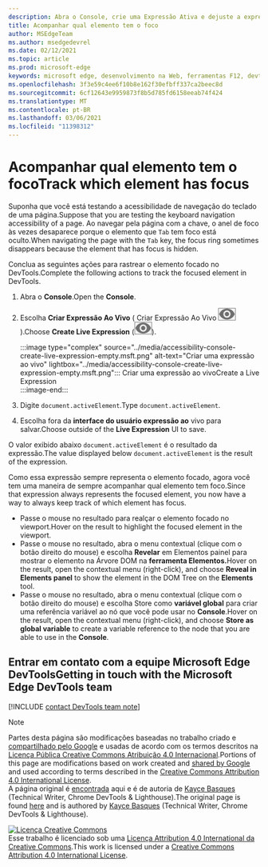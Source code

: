 ```yaml
---
description: Abra o Console, crie uma Expressão Ativa e dejuste a expressão como document.activeElement.
title: Acompanhar qual elemento tem o foco
author: MSEdgeTeam
ms.author: msedgedevrel
ms.date: 02/12/2021
ms.topic: article
ms.prod: microsoft-edge
keywords: microsoft edge, desenvolvimento na Web, ferramentas F12, devtools
ms.openlocfilehash: 3f3e59c4ee6f10b8e162f30efbff337ca2beec8d
ms.sourcegitcommit: 6cf12643e9959873f8b5d785fd6158eeab74f424
ms.translationtype: MT
ms.contentlocale: pt-BR
ms.lasthandoff: 03/06/2021
ms.locfileid: "11398312"
---
```

<!-- Copyright Kayce Basques 

   Licensed under the Apache License, Version 2.0 (the "License");
   you may not use this file except in compliance with the License.
   You may obtain a copy of the License at

       https://www.apache.org/licenses/LICENSE-2.0

   Unless required by applicable law or agreed to in writing, software
   distributed under the License is distributed on an "AS IS" BASIS,
   WITHOUT WARRANTIES OR CONDITIONS OF ANY KIND, either express or implied.
   See the License for the specific language governing permissions and
   limitations under the License.  -->  

# <a name="track-which-element-has-focus"></a><span data-ttu-id="f87a3-104">Acompanhar qual elemento tem o foco</span><span class="sxs-lookup"><span data-stu-id="f87a3-104">Track which element has focus</span></span>  

<span data-ttu-id="f87a3-105">Suponha que você está testando a acessibilidade de navegação do teclado de uma página.</span><span class="sxs-lookup"><span data-stu-id="f87a3-105">Suppose that you are testing the keyboard navigation accessibility of a page.</span></span>  <span data-ttu-id="f87a3-106">Ao navegar pela página com a chave, o anel de foco às vezes desaparece porque o elemento que `Tab` tem foco está oculto.</span><span class="sxs-lookup"><span data-stu-id="f87a3-106">When navigating the page with the `Tab` key, the focus ring sometimes disappears because the element that has focus is hidden.</span></span>  

<span data-ttu-id="f87a3-107">Conclua as seguintes ações para rastrear o elemento focado no DevTools.</span><span class="sxs-lookup"><span data-stu-id="f87a3-107">Complete the following actions to track the focused element in DevTools.</span></span>  

1.  <span data-ttu-id="f87a3-108">Abra o **Console**.</span><span class="sxs-lookup"><span data-stu-id="f87a3-108">Open the **Console**.</span></span>  
1.  <span data-ttu-id="f87a3-109">Escolha **Criar Expressão Ao Vivo** \( Criar Expressão Ao Vivo ![ ][ImageCreateIcon] \).</span><span class="sxs-lookup"><span data-stu-id="f87a3-109">Choose **Create Live Expression** \(![Create Live Expression][ImageCreateIcon]\).</span></span>  
    
    :::image type="complex" source="../media/accessibility-console-create-live-expression-empty.msft.png" alt-text="Criar uma expressão ao vivo" lightbox="../media/accessibility-console-create-live-expression-empty.msft.png":::
       <span data-ttu-id="f87a3-111">Criar uma expressão ao vivo</span><span class="sxs-lookup"><span data-stu-id="f87a3-111">Create a Live Expression</span></span>  
    :::image-end:::  
    
1.  <span data-ttu-id="f87a3-112">Digite `document.activeElement`.</span><span class="sxs-lookup"><span data-stu-id="f87a3-112">Type `document.activeElement`.</span></span>  
1.  <span data-ttu-id="f87a3-113">Escolha fora da **interface do usuário expressão ao** vivo para salvar.</span><span class="sxs-lookup"><span data-stu-id="f87a3-113">Choose outside of the **Live Expression** UI to save.</span></span>  
    
<span data-ttu-id="f87a3-114">O valor exibido abaixo `document.activeElement` é o resultado da expressão.</span><span class="sxs-lookup"><span data-stu-id="f87a3-114">The value displayed below `document.activeElement` is the result of the expression.</span></span>  

<span data-ttu-id="f87a3-115">Como essa expressão sempre representa o elemento focado, agora você tem uma maneira de sempre acompanhar qual elemento tem foco.</span><span class="sxs-lookup"><span data-stu-id="f87a3-115">Since that expression always represents the focused element, you now have a way to always keep track of which element has focus.</span></span>  

*   <span data-ttu-id="f87a3-116">Passe o mouse no resultado para realçar o elemento focado no viewport.</span><span class="sxs-lookup"><span data-stu-id="f87a3-116">Hover on the result to highlight the focused element in the viewport.</span></span>  
*   <span data-ttu-id="f87a3-117">Passe o mouse no resultado, abra o menu contextual \(clique com o botão direito do mouse\) e escolha **Revelar** em Elementos painel para mostrar o elemento na Árvore DOM na **ferramenta Elementos.**</span><span class="sxs-lookup"><span data-stu-id="f87a3-117">Hover on the result, open the contextual menu \(right-click\), and choose **Reveal in Elements panel** to show the element in the DOM Tree on the **Elements** tool.</span></span>  
*   <span data-ttu-id="f87a3-118">Passe o mouse no resultado, abra o menu contextual \(clique com o botão direito do mouse\) e escolha Store como **variável global** para criar uma referência variável ao nó que você pode usar no **Console**.</span><span class="sxs-lookup"><span data-stu-id="f87a3-118">Hover on the result, open the contextual menu \(right-click\), and choose **Store as global variable** to create a variable reference to the node that you are able to use in the **Console**.</span></span>  

## <a name="getting-in-touch-with-the-microsoft-edge-devtools-team"></a><span data-ttu-id="f87a3-119">Entrar em contato com a equipe Microsoft Edge DevTools</span><span class="sxs-lookup"><span data-stu-id="f87a3-119">Getting in touch with the Microsoft Edge DevTools team</span></span>  

[!INCLUDE [contact DevTools team note](../includes/contact-devtools-team-note.md)]  

<!-- image links -->  

[ImageCreateIcon]: ../media/create-live-expression-icon.msft.png  

<!-- links -->  

> [!NOTE]
> <span data-ttu-id="f87a3-120">Partes desta página são modificações baseadas no trabalho criado e [compartilhado pelo Google][GoogleSitePolicies] e usadas de acordo com os termos descritos na [Licença Pública Creative Commons Atribuição 4.0 Internacional][CCA4IL].</span><span class="sxs-lookup"><span data-stu-id="f87a3-120">Portions of this page are modifications based on work created and [shared by Google][GoogleSitePolicies] and used according to terms described in the [Creative Commons Attribution 4.0 International License][CCA4IL].</span></span>  
> <span data-ttu-id="f87a3-121">A página original é [encontrada](https://developers.google.com/web/tools/chrome-devtools/accessibility/focus) aqui e é de autoria de [Kayce Basques][KayceBasques] \(Technical Writer, Chrome DevTools \& Lighthouse\).</span><span class="sxs-lookup"><span data-stu-id="f87a3-121">The original page is found [here](https://developers.google.com/web/tools/chrome-devtools/accessibility/focus) and is authored by [Kayce Basques][KayceBasques] \(Technical Writer, Chrome DevTools \& Lighthouse\).</span></span>  

[![Licença Creative Commons][CCby4Image]][CCA4IL]  
<span data-ttu-id="f87a3-123">Esse trabalho é licenciado sob uma [Licença Attribution 4.0 International da Creative Commons][CCA4IL].</span><span class="sxs-lookup"><span data-stu-id="f87a3-123">This work is licensed under a [Creative Commons Attribution 4.0 International License][CCA4IL].</span></span>  

[CCA4IL]: https://creativecommons.org/licenses/by/4.0  
[CCby4Image]: https://i.creativecommons.org/l/by/4.0/88x31.png  
[GoogleSitePolicies]: https://developers.google.com/terms/site-policies  
[KayceBasques]: https://developers.google.com/web/resources/contributors/kaycebasques  
